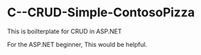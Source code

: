 # C--CRUD-Simple-ContosoPizza
This is boilterplate for CRUD in ASP.NET

For the ASP.NET beginner, This would be helpful.
